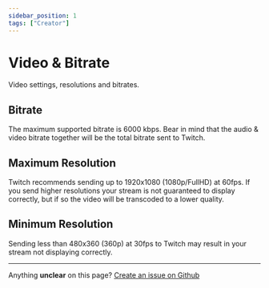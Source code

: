 ```yaml
---
sidebar_position: 1
tags: ["Creator"]
---
```


# Video & Bitrate
Video settings, resolutions and bitrates.

## Bitrate
The maximum supported bitrate is 6000 kbps. Bear in mind that the audio & video bitrate together will be the total bitrate sent to Twitch.

## Maximum Resolution
Twitch recommends sending up to 1920x1080 (1080p/FullHD) at 60fps. If you send higher resolutions your stream is not guaranteed to display correctly, but if so the video will be transcoded to a lower quality.

## Minimum Resolution
Sending less than 480x360 (360p) at 30fps to Twitch may result in your stream not displaying correctly.

---
Anything **unclear** on this page? [Create an issue on Github](https://github.com/matthewbrandt/streamerwiki/issues/new)